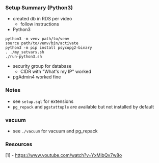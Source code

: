 
### Setup Summary (Python3)

* created db in RDS per video
    * follow instructions
* Python3
```
python3 -m venv path/to/venv
source path/to/venv/bin/activate
python3 -m pip install psycopg2-binary
. ./my_setvars.sh
./run-python3.sh 
```
* security group for database
    * CIDR with "What's my IP" worked
* pgAdmin4 worked fine

### Notes

* see `setup.sql` for extensions
* `pg_repack` and `pgstattuple` are available but not installed by default

### vacuum

* see `./vacuum` for vacuum and pg_repack

### Resources

[1] - https://www.youtube.com/watch?v=YxMibQv7w8o
